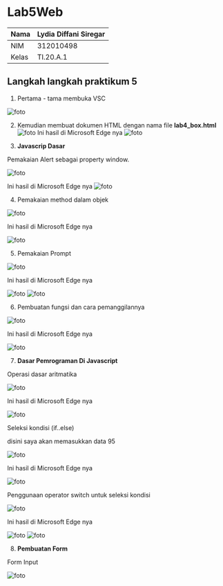 # Lab5Web
| Nama      | Lydia Diffani Siregar |
| ----------- | ----------- |
| NIM     | 312010498       |
| Kelas   | TI.20.A.1        |

## Langkah langkah praktikum 5

1. Pertama - tama membuka VSC

![foto](foto/awalan.PNG)

2. Kemudian membuat dokumen HTML dengan nama file <strong> lab4_box.html </strong>
![foto](foto/1.PNG)
Ini hasil di Microsoft Edge nya
![foto](foto/hasil1.PNG)

3. <strong> Javascrip Dasar </strong>

<p> Pemakaian Alert sebagai property window. </p>

![foto](foto/2.PNG)

Ini hasil di Microsoft Edge nya
![foto](foto/hasil2.PNG)

4. Pemakaian method dalam objek

![foto](foto/3.PNG)
<p> Ini hasil di Microsoft Edge nya </p>

![foto](foto/hasil3.PNG)

5. <p> Pemakaian Prompt </p>

![foto](foto/4.PNG)

<p> Ini hasil di Microsoft Edge nya </p>

![foto](foto/hasil4.1.PNG)
![foto](foto/hasil4.2.PNG)

6. <p> Pembuatan fungsi dan cara pemanggilannya </p>

![foto](foto/5.PNG)

<p> Ini hasil di Microsoft Edge nya </p>

![foto](foto/hasil5.PNG)

7. <strong> Dasar Pemrograman Di Javascript </strong>
<p> Operasi dasar aritmatika </p>

![foto](foto/6.PNG)

<p> Ini hasil di Microsoft Edge nya </p>

![foto](foto/hasil6.PNG)

Seleksi kondisi (if..else)
<p> disini saya akan memasukkan data 95 </p>

![foto](foto/7.PNG)

<p> Ini hasil di Microsoft Edge nya </p>

![foto](foto/hasil7.PNG)

<p> Penggunaan operator switch untuk seleksi kondisi </p>

![foto](foto/8.PNG)

<p> Ini hasil di Microsoft Edge nya </p>

![foto](foto/hasil8.1.PNG)
![foto](foto/hasil8.2.PNG)

8. <strong> Pembuatan Form </strong>
<p> Form Input </p>

![foto](foto/9.PNG)